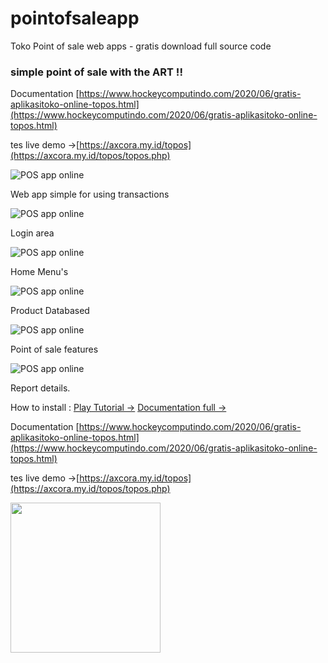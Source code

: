 # pointofsaleapp
Toko Point of sale web apps - gratis download full source code

### simple point of sale with the ART !!

Documentation [https://www.hockeycomputindo.com/2020/06/gratis-aplikasitoko-online-topos.html](https://www.hockeycomputindo.com/2020/06/gratis-aplikasitoko-online-topos.html)

tes live demo →[https://axcora.my.id/topos](https://axcora.my.id/topos/topos.php)

![POS app online](https://1.bp.blogspot.com/-Bf0feDmSabI/XtxH0wA12wI/AAAAAAAAJ1g/IfVwKwX-tkIFCy-f5fZI1C4GQvwRJrWQACK4BGAsYHg/d/topos%2Bweb%2Bapps%2Bnew%2Bsource%2Bcode%2Bpos.jpg)
 
Web app simple for using transactions
 
 ![POS app online](https://1.bp.blogspot.com/-PqXNBDymGvA/XtxNIiRUS2I/AAAAAAAAJ14/8-JWs2LqtiQCVUC-xg_Upj7yR6ZZnAXNACK4BGAsYHg/d/login%2Btopos.png)

 Login area 
 
 
 ![POS app online](https://1.bp.blogspot.com/-ZWY32FiadvA/XtxNSyCKflI/AAAAAAAAJ2E/iSiVWn9DknUnLjvs_mxNGrv69R-RFLECwCK4BGAsYHg/d/menus.png)

 Home Menu's 
 
 
 ![POS app online](https://1.bp.blogspot.com/--8nnB7qjGnM/XtxNoSGkpII/AAAAAAAAJ2c/697LKF6pgrAD8XnSG_nwtF4gDiGu18vLQCK4BGAsYHg/d/prodcusts.png)

Product Databased
 
 ![POS app online](https://1.bp.blogspot.com/-3kT5DWfD-Is/XtxN7sxnG6I/AAAAAAAAJ2w/VqTql3ZBMNERAg95UtWrDAF4cYq0sMC1wCK4BGAsYHg/d/topos11.png)

Point of sale features
 
 ![POS app online](https://1.bp.blogspot.com/-U0Oc7Uct5Vw/XtxOGeo-iAI/AAAAAAAAJ28/S_vmeR5zqwMPifcviJZsWjIASHYf_AhxgCK4BGAsYHg/d/report%2Bdetails.png)

Report details.
 
 
How to install :  [Play Tutorial →](https://www.youtube.com/playlist?list=PLQDm6k9_HvYMeHOaWAttWbJFThDCHLMgu) [Documentation full →](https://www.hockeycomputindo.com/2020/06/gratis-aplikasitoko-online-topos.html)


Documentation [https://www.hockeycomputindo.com/2020/06/gratis-aplikasitoko-online-topos.html](https://www.hockeycomputindo.com/2020/06/gratis-aplikasitoko-online-topos.html)

tes live demo →[https://axcora.my.id/topos](https://axcora.my.id/topos/topos.php)

<a href="https://www.buymeacoffee.com/axcora"><img width="240" src="https://blogger.googleusercontent.com/img/b/R29vZ2xl/AVvXsEgIA9HMwkK8kr7uRwVNxnhXsLQsJHxQQYVSzqCAaK58OpJOiTlzbIX7eEwS_VpJ3oEG-xrmVEl2WKqGvB_o-KjyBGTbbjFHM_bN2Jce9g3FTnt2ZJViwcvB9DHPOKPEMCl7jTQRVWKPw_ETloH7_CK8Xr09SSNNx22xnfGjViwdEsGtR-yGrLmr-JUGHA/s1090/bmc-button.png"/></a>
